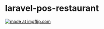 # laravel-pos-restaurant

<a href="https://imgflip.com/gif/37tq9t"><img src="https://i.imgflip.com/37tq9t.gif" title="made at imgflip.com"/></a>

